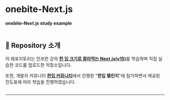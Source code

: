 # onebite-Next.js

**onebite-Next.js study example**
<br><br>

## 📌 Repository 소개

이 레포지토리는 인프런 강의 [**한 입 크기로 잘라먹는 Next.js(v15)**](https://inf.run/kx4Pe)를 학습하며 직접 실습한 코드를 업로드한 저장소입니다.

또한, 개발자 커뮤니티 [**한입 커뮤니티**](https://cafe.naver.com/winterlood)에서 진행한 "**한입 챌린지**"에 참가하면서 제공된 진도표에 따라 학습을 진행하였습니다.
<br><br>

---
